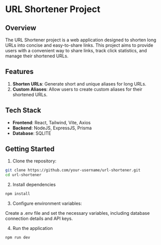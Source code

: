 # URL Shortener Project

## Overview

The URL Shortener project is a web application designed to shorten long URLs into concise and easy-to-share links. This project aims to provide users with a convenient way to share links, track click statistics, and manage their shortened URLs.

## Features

1. **Shorten URLs**: Generate short and unique aliases for long URLs.
2. **Custom Aliases**: Allow users to create custom aliases for their shortened URLs.


## Tech Stack

- **Frontend**: React, Tailwind, Vite, Axios
- **Backend**: NodeJS, ExpressJS, Prisma
- **Database**: SQLITE


## Getting Started

1. Clone the repository:

  ```bash
  git clone https://github.com/your-username/url-shortener.git
  cd url-shortener
  ```

2. Install dependencies

  ```bash
  npm install
  ```

3. Configure environment variables:

  Create a .env file and set the necessary variables, including database connection details and API keys.

4. Run the application

  ```bash
  npm run dev
  ```